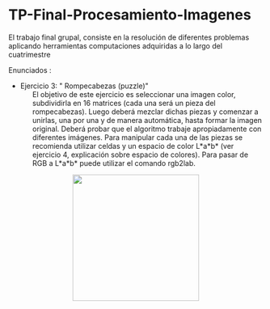 # TP-Final-Procesamiento-Imagenes
El trabajo final grupal, consiste en la resolución de diferentes problemas aplicando herramientas
computaciones adquiridas a lo largo del cuatrimestre

Enunciados :

<ul>
<li>
  Ejercicio 3: " Rompecabezas (puzzle)"
  <ul>
    El objetivo de este ejercicio es seleccionar una imagen color, subdividirla en 16 matrices (cada una será un pieza del rompecabezas).
    Luego deberá mezclar dichas piezas y comenzar a unirlas, una por una y de manera automática, hasta formar la imagen original. Deberá probar que 
    el algoritmo trabaje apropiadamente con diferentes imágenes.
    Para manipular cada una de las piezas se recomienda utilizar celdas y un espacio de color
    L*a*b* (ver ejercicio 4, explicación sobre espacio de colores). Para pasar de RGB a L*a*b* puede utilizar el comando rgb2lab.
  </ul>
</li>

  
</ul>

<p align='center'>
<img src ="https://media.giphy.com/media/BpGWitbFZflfSUYuZ9/giphy.gif" height=250>
<p>
